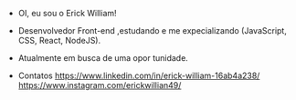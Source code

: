 * OI, eu sou o Erick William!

* Desenvolvedor Front-end ,estudando e me expecializando (JavaScript, CSS, React, NodeJS).
* Atualmente em busca de uma opor tunidade.
* Contatos
https://www.linkedin.com/in/erick-william-16ab4a238/
https://www.instagram.com/erickwillian49/

